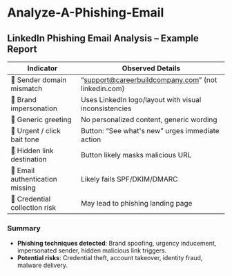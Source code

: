 # Analyze-A-Phishing-Email
## LinkedIn Phishing Email Analysis – Example Report

| Indicator                    | Observed Details                                     |
|-----------------------------|------------------------------------------------------|
| 🔹 Sender domain mismatch    | “support@careerbuildcompany.com” (not linkedin.com) |
| 🔹 Brand impersonation       | Uses LinkedIn logo/layout with visual inconsistencies |
| 🔹 Generic greeting          | No personalized content, generic wording            |
| 🔹 Urgent / click bait tone  | Button: “See what's new” urges immediate action     |
| 🔹 Hidden link destination   | Button likely masks malicious URL                   |
| 🔹 Email authentication missing| Likely fails SPF/DKIM/DMARC                         |
| 🔹 Credential collection risk| May lead to phishing landing page                   |

### Summary

- **Phishing techniques detected**: Brand spoofing, urgency inducement, impersonated sender, hidden malicious link triggers.
- **Potential risks**: Credential theft, account takeover, identity fraud, malware delivery.
